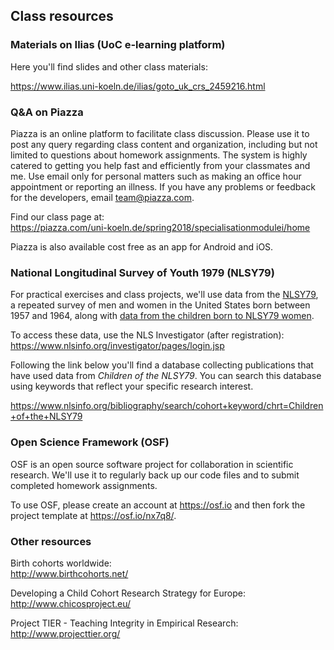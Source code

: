 
## Class resources

### Materials on Ilias (UoC e-learning platform)

Here you'll find slides and other class materials:

<https://www.ilias.uni-koeln.de/ilias/goto_uk_crs_2459216.html>

### Q&A on Piazza

Piazza is an online platform to facilitate class discussion. Please use it to post any query regarding class content and organization, including but not limited to questions about homework assignments. The system is highly catered to getting you help fast and efficiently from your classmates and me. Use email only for personal matters such as making an office hour appointment or reporting an illness. If you have any problems or feedback for the developers, email team@piazza.com.

Find our class page at:  
<https://piazza.com/uni-koeln.de/spring2018/specialisationmodulei/home>

Piazza is also available cost free as an app for Android and iOS.

### National Longitudinal Survey of Youth 1979 (NLSY79)

For practical exercises and class projects, we'll use data from the [NLSY79](https://www.nlsinfo.org/content/cohorts/nlsy79), a repeated survey of men and women in the United States born between 1957 and 1964, along with [data from the children born to NLSY79 women](https://www.nlsinfo.org/content/cohorts/nlsy79-children).

To access these data, use the NLS Investigator (after registration):  
<https://www.nlsinfo.org/investigator/pages/login.jsp>

Following the link below you'll find a database collecting publications that have used data from *Children of the NLSY79*. You can search this database using keywords that reflect your specific research interest. 

<https://www.nlsinfo.org/bibliography/search/cohort+keyword/chrt=Children+of+the+NLSY79>

### Open Science Framework (OSF)

OSF is an open source software project for collaboration in scientific research. We'll use it to regularly back up our code files and to submit completed homework assignments.

To use OSF, please create an account at <https://osf.io> and then fork the project template at <https://osf.io/nx7q8/>.

### Other resources

Birth cohorts worldwide:  
<http://www.birthcohorts.net/>

Developing a Child Cohort Research Strategy for Europe:  
<http://www.chicosproject.eu/>

Project TIER - Teaching Integrity in Empirical Research:  
<http://www.projecttier.org/>
